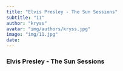 ```yaml
---
title: "Elvis Presley - The Sun Sessions"
subtitle: "11"
author: "kryss"
avatar: "img/authors/kryss.jpg"
image: "img/11.jpg"
date:
---
```


### Elvis Presley - The Sun Sessions
